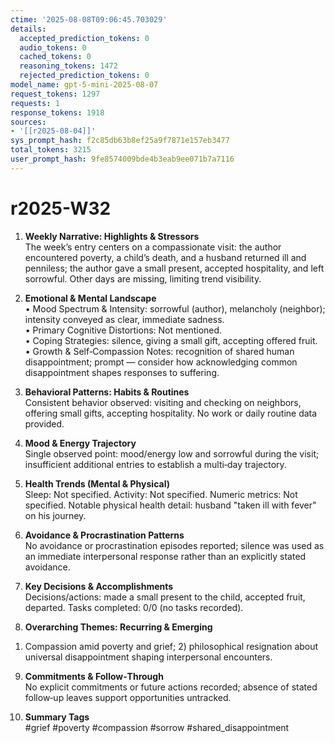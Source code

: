 ```yaml
---
ctime: '2025-08-08T09:06:45.703029'
details:
  accepted_prediction_tokens: 0
  audio_tokens: 0
  cached_tokens: 0
  reasoning_tokens: 1472
  rejected_prediction_tokens: 0
model_name: gpt-5-mini-2025-08-07
request_tokens: 1297
requests: 1
response_tokens: 1918
sources:
- '[[r2025-08-04]]'
sys_prompt_hash: f2c85db63b8ef25a9f7871e157eb3477
total_tokens: 3215
user_prompt_hash: 9fe8574009bde4b3eab9ee071b7a7116
---
```

# r2025-W32

1. **Weekly Narrative: Highlights & Stressors**  
The week’s entry centers on a compassionate visit: the author encountered poverty, a child’s death, and a husband returned ill and penniless; the author gave a small present, accepted hospitality, and left sorrowful. Other days are missing, limiting trend visibility.

2. **Emotional & Mental Landscape**  
• Mood Spectrum & Intensity: sorrowful (author), melancholy (neighbor); intensity conveyed as clear, immediate sadness.  
• Primary Cognitive Distortions: Not mentioned.  
• Coping Strategies: silence, giving a small gift, accepting offered fruit.  
• Growth & Self‑Compassion Notes: recognition of shared human disappointment; prompt — consider how acknowledging common disappointment shapes responses to suffering.

3. **Behavioral Patterns: Habits & Routines**  
Consistent behavior observed: visiting and checking on neighbors, offering small gifts, accepting hospitality. No work or daily routine data provided.

4. **Mood & Energy Trajectory**  
Single observed point: mood/energy low and sorrowful during the visit; insufficient additional entries to establish a multi‑day trajectory.

5. **Health Trends (Mental & Physical)**  
Sleep: Not specified. Activity: Not specified. Numeric metrics: Not specified. Notable physical health detail: husband "taken ill with fever" on his journey.

6. **Avoidance & Procrastination Patterns**  
No avoidance or procrastination episodes reported; silence was used as an immediate interpersonal response rather than an explicitly stated avoidance.

7. **Key Decisions & Accomplishments**  
Decisions/actions: made a small present to the child, accepted fruit, departed. Tasks completed: 0/0 (no tasks recorded).

8. **Overarching Themes: Recurring & Emerging**  
1) Compassion amid poverty and grief; 2) philosophical resignation about universal disappointment shaping interpersonal encounters.

9. **Commitments & Follow‑Through**  
No explicit commitments or future actions recorded; absence of stated follow‑up leaves support opportunities untracked.

10. **Summary Tags**  
#grief #poverty #compassion #sorrow #shared_disappointment